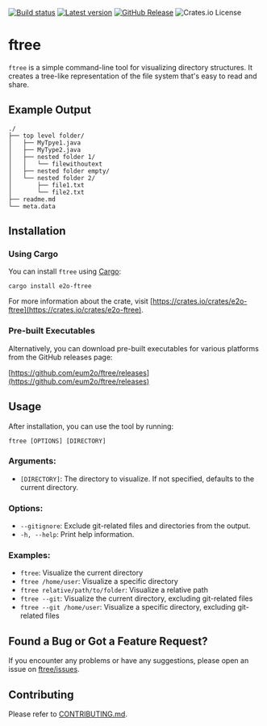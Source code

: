 [![Build status](https://img.shields.io/github/actions/workflow/status/eum2o/ftree/rust.yml?branch=master)](https://github.com/eum2o/ftree/actions)
[![Latest version](https://img.shields.io/crates/v/e2o-ftree.svg)](https://crates.io/crates/e2o-ftree)
[![GitHub Release](https://img.shields.io/github/v/release/eum2o/ftree?label=download&link=https%3A%2F%2Fgithub.com%2Feum2o%2Fftree%2Freleases)](https://github.com/eum2o/ftree/releases)
![Crates.io License](https://img.shields.io/crates/l/e2o-ftree?color=%238b55d7)


# ftree

`ftree` is a simple command-line tool for visualizing directory structures. It creates a tree-like representation of the
file system that's easy to read and share.

## Example Output

```
./
├── top level folder/
│   ├── MyTpye1.java
│   ├── MyType2.java
│   ├── nested folder 1/
│   │   └── filewithoutext
│   ├── nested folder empty/
│   └── nested folder 2/
│       ├── file1.txt
│       └── file2.txt
├── readme.md
└── meta.data
```

## Installation

### Using Cargo

You can install `ftree` using [Cargo](https://github.com/rust-lang/cargo):

```
cargo install e2o-ftree
```

For more information about the crate, visit [https://crates.io/crates/e2o-ftree](https://crates.io/crates/e2o-ftree).

### Pre-built Executables

Alternatively, you can download pre-built executables for various platforms from the GitHub releases page:

[https://github.com/eum2o/ftree/releases](https://github.com/eum2o/ftree/releases)

## Usage

After installation, you can use the tool by running:

```
ftree [OPTIONS] [DIRECTORY]
```

### Arguments:
- `[DIRECTORY]`: The directory to visualize. If not specified, defaults to the current directory.

### Options:
- `--gitignore`: Exclude git-related files and directories from the output.
- `-h, --help`: Print help information.

### Examples:
* `ftree`: Visualize the current directory
* `ftree /home/user`: Visualize a specific directory
* `ftree relative/path/to/folder`: Visualize a relative path
* `ftree --git`: Visualize the current directory, excluding git-related files
* `ftree --git /home/user`: Visualize a specific directory, excluding git-related files

## Found a Bug or Got a Feature Request?

If you encounter any problems or have any suggestions, please open an issue
on [ftree/issues](https://github.com/eum2o/ftree/issues).

## Contributing

Please refer to [CONTRIBUTING.md](CONTRIBUTING.md).